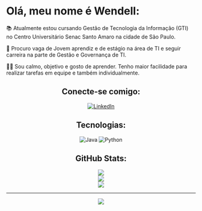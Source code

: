 #  Olá, meu nome é Wendell:

📚 Atualmente estou cursando Gestão de Tecnologia da Informação (GTI) no Centro Universitário Senac Santo Amaro na cidade de São Paulo.<br>

💼 Procuro vaga de Jovem aprendiz e de estágio na área de TI e seguir carreira na parte de Gestão e Governança de TI. 

🧑🏽 Sou calmo, objetivo e gosto de aprender. Tenho maior facilidade para realizar tarefas em equipe e também individualmente.


<div align="center">

## Conecte-se comigo:
[![LinkedIn](https://img.shields.io/badge/LinkedIn-0077B5?style=for-the-badge&logo=linkedin&logoColor=white)](https://www.linkedin.com/in/wendellfrancisco005/)

##  Tecnologias:

![Java](https://img.shields.io/badge/java-%23ED8B00.svg?style=for-the-badge&logo=openjdk&logoColor=white) ![Python](https://img.shields.io/badge/python-3670A0?style=for-the-badge&logo=python&logoColor=ffdd54)


## GitHub Stats:

![](https://github-readme-stats.vercel.app/api?username=Wenfra005&theme=midnight-purple&hide_border=false&include_all_commits=false&count_private=false)<br/>
![](https://github-readme-streak-stats.herokuapp.com/?user=Wenfra005&theme=midnight-purple&hide_border=false)<br/>
![](https://github-readme-stats.vercel.app/api/top-langs/?username=Wenfra005&theme=midnight-purple&hide_border=false&include_all_commits=false&count_private=false&layout=compact)

---
[![](https://visitcount.itsvg.in/api?id=Wenfra005&icon=5&color=6)](https://visitcount.itsvg.in)

<!-- Proudly created with GPRM ( https://gprm.itsvg.in ) -->
